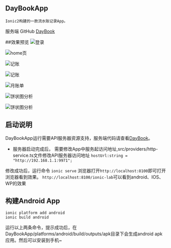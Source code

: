 ## DayBookApp
    Ionic2构建的一款流水账记录App。
服务端 GitHub [DayBook](https://github.com/zyqwst/DayBook)

##效果预览
![登录](http://upload-images.jianshu.io/upload_images/2287481-8e76339928cc64ee.png?imageMogr2/auto-orient/strip%7CimageView2/2/w/1240)

![home页](http://upload-images.jianshu.io/upload_images/2287481-05581a5407f2388b.png?imageMogr2/auto-orient/strip%7CimageView2/2/w/1240)

![记账](http://upload-images.jianshu.io/upload_images/2287481-2f4e2d1c92fb4cb0.png?imageMogr2/auto-orient/strip%7CimageView2/2/w/1240)


![记账](http://upload-images.jianshu.io/upload_images/2287481-e6bc7043a49d1a51.png?imageMogr2/auto-orient/strip%7CimageView2/2/w/1240)

![月账单](http://upload-images.jianshu.io/upload_images/2287481-5095423f4ab2beda.png?imageMogr2/auto-orient/strip%7CimageView2/2/w/1240)

![饼状图分析](http://upload-images.jianshu.io/upload_images/2287481-cd1936f4c4c49ef9.png?imageMogr2/auto-orient/strip%7CimageView2/2/w/1240)

![饼状图分析](http://upload-images.jianshu.io/upload_images/2287481-7ccb38fb1fd83a14.png?imageMogr2/auto-orient/strip%7CimageView2/2/w/1240)
## 启动说明
DayBookApp运行需要API服务器资源支持，服务端代码请查看[DayBook](https://github.com/zyqwst/DayBook)。
- 服务器启动完成后，
需要修改App中服务起访问地址,src/providers/http-service.ts文件修改API服务器访问地址
` hostUrl:string = "http://192.168.1.1:9971"; `

修改成功后，运行命令 
`ionic serve`
浏览器打开`http://localhost:8100`即可打开浏览器看到效果。
`http://localhost:8100/ionic-lab`可以看到android、IOS、WP的效果 

## 构建Android App
```
ionic platform add android
ionic build android 
```
运行以上两条命令，提示成功后，在DayBookApp/platforms/android/build/outputs/apk目录下会生成android apk应用。然后可以安装到手机~
